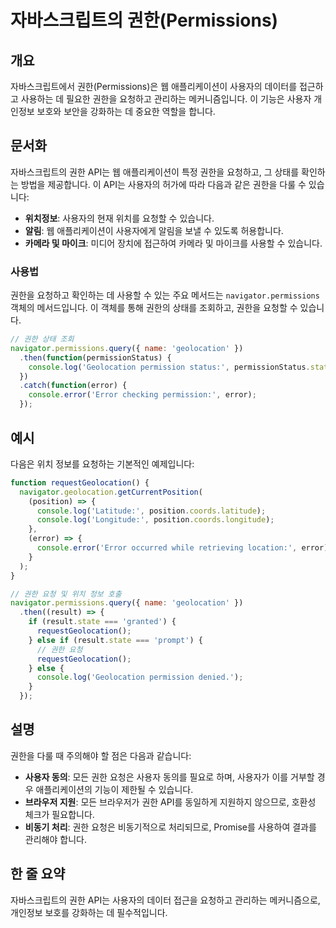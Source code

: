<!--
Meta Description: # 자바스크립트의 권한(Permissions) ## 개요 자바스크립트에서 권한(Permissions)은 웹 애플리케이션이 사용자의 데이터를 접근하고 사용하는 데 필요한 권한을 요청하고 관리하는 메커니즘입니다. 이 기능은 사용자 개인정보 보호와 보안을 강화하는 데 중요한...
Meta Keywords: error, 권한을, console, permissions, 있습니다
-->

# 자바스크립트의 권한(Permissions)

## 개요
자바스크립트에서 권한(Permissions)은 웹 애플리케이션이 사용자의 데이터를 접근하고 사용하는 데 필요한 권한을 요청하고 관리하는 메커니즘입니다. 이 기능은 사용자 개인정보 보호와 보안을 강화하는 데 중요한 역할을 합니다.

## 문서화
자바스크립트의 권한 API는 웹 애플리케이션이 특정 권한을 요청하고, 그 상태를 확인하는 방법을 제공합니다. 이 API는 사용자의 허가에 따라 다음과 같은 권한을 다룰 수 있습니다:

- **위치정보**: 사용자의 현재 위치를 요청할 수 있습니다.
- **알림**: 웹 애플리케이션이 사용자에게 알림을 보낼 수 있도록 허용합니다.
- **카메라 및 마이크**: 미디어 장치에 접근하여 카메라 및 마이크를 사용할 수 있습니다.

### 사용법
권한을 요청하고 확인하는 데 사용할 수 있는 주요 메서드는 `navigator.permissions` 객체의 메서드입니다. 이 객체를 통해 권한의 상태를 조회하고, 권한을 요청할 수 있습니다.

```javascript
// 권한 상태 조회
navigator.permissions.query({ name: 'geolocation' })
  .then(function(permissionStatus) {
    console.log('Geolocation permission status:', permissionStatus.state);
  })
  .catch(function(error) {
    console.error('Error checking permission:', error);
  });
```

## 예시
다음은 위치 정보를 요청하는 기본적인 예제입니다:

```javascript
function requestGeolocation() {
  navigator.geolocation.getCurrentPosition(
    (position) => {
      console.log('Latitude:', position.coords.latitude);
      console.log('Longitude:', position.coords.longitude);
    },
    (error) => {
      console.error('Error occurred while retrieving location:', error);
    }
  );
}

// 권한 요청 및 위치 정보 호출
navigator.permissions.query({ name: 'geolocation' })
  .then((result) => {
    if (result.state === 'granted') {
      requestGeolocation();
    } else if (result.state === 'prompt') {
      // 권한 요청
      requestGeolocation();
    } else {
      console.log('Geolocation permission denied.');
    }
  });
```

## 설명
권한을 다룰 때 주의해야 할 점은 다음과 같습니다:

- **사용자 동의**: 모든 권한 요청은 사용자 동의를 필요로 하며, 사용자가 이를 거부할 경우 애플리케이션의 기능이 제한될 수 있습니다.
- **브라우저 지원**: 모든 브라우저가 권한 API를 동일하게 지원하지 않으므로, 호환성 체크가 필요합니다.
- **비동기 처리**: 권한 요청은 비동기적으로 처리되므로, Promise를 사용하여 결과를 관리해야 합니다.

## 한 줄 요약
자바스크립트의 권한 API는 사용자의 데이터 접근을 요청하고 관리하는 메커니즘으로, 개인정보 보호를 강화하는 데 필수적입니다.